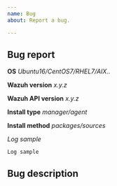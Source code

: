 ```yaml
---
name: Bug
about: Report a bug.

---
```


## Bug report

**OS**
_Ubuntu16/CentOS7/RHEL7/AIX.._

**Wazuh version**
_x.y.z_

**Wazuh API version**
_x.y.z_

**Install type**
_manager/agent_

**Install method**
_packages/sources_

*Log sample*

```
Log sample
```

Bug description
----------------
